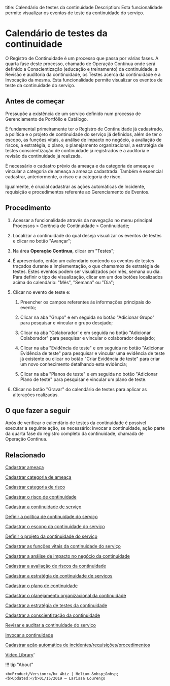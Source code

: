 title: Calendário de testes da continuidade
Description: Esta funcionalidade permite visualizar os eventos de teste da continuidade do serviço. 
# Calendário de testes da continuidade

O Registro de Continuidade é um processo que passa por várias fases. A quarta fase deste processo, chamado de Operação Contínua onde será definido a Conscientização (educação e treinamento) da continuidade, a Revisão e auditoria da continuidade, os Testes acerca da continuidade e a Invocação da mesma. Esta funcionalidade permite visualizar os eventos de teste da continuidade do serviço.

Antes de começar
--------------------

Pressupõe a existência de um serviço definido num processo de Gerenciamento de
Portfólio e Catálogo.

É fundamental primeiramente ter o Registro de Continuidade já cadastrado, a
política e o projeto de continuidade do serviço já definidos, além de ter o
escopo, as funções vitais, a análise de impacto no negócio, a avaliação de
riscos, a estratégia, o plano, o planejamento organizacional, a estratégia de
testes conscientização de continuidade já registrados e a auditoria e revisão da
continuidade já realizada.

É necessário o cadastro prévio da ameaça e da categoria de ameaça e vincular a
categoria de ameaça a ameaça cadastrada. Também é essencial cadastrar,
anteriormente, o risco e a categoria de risco.

Igualmente, é crucial cadastrar as ações automáticas de Incidente, requisição e
procedimentos referente ao Gerenciamento de Eventos.

Procedimento
----------------

1.  Acessar a funcionalidade através da navegação no menu principal Processos \>
    Gerência de Continuidade \> Continuidade;

2.  Localizar a continuidade do qual deseja visualizar os eventos de testes e
    clicar no botão "Avançar";

3.  Na área **Operação Continua**, clicar em "Testes";

4.  É apresentado, então um calendário contendo os eventos de testes traçados
    durante a implementação, o que chamamos de estratégia de testes. Estes
    eventos podem ser visualizados por mês, semana ou dia. Para definir o tipo
    de visualização, clicar em um dos botões localizados acima do calendário:
    "Mês", "Semana" ou "Dia";

5.  Clicar no evento de teste e:

    1.  Preencher os campos referentes às informações principais do evento;

    2.  Clicar na aba "Grupo" e em seguida no botão "Adicionar Grupo" para
        pesquisar e vincular o grupo desejado;

    3.  Clicar na aba "Colaborador' e em seguida no botão "Adicionar
        Colaborador" para pesquisar e vincular o colaborador desejado;

    4.  Clicar na aba "Evidência de teste" e em seguida no botão "Adicionar
        Evidência de teste" para pesquisar e vincular uma evidência de teste já
        existente ou clicar no botão "Criar Evidência de teste" para criar um
        novo conhecimento detalhando esta evidência;

    5.  Clicar na aba "Planos de teste" e em seguida no botão "Adicionar Plano
        de teste" para pesquisar e vincular um plano de teste.

6.  Clicar no botão "Gravar" do calendário de testes para aplicar as alterações
    realizadas.

O que fazer a seguir
------------------------

Após de verificar o calendário de testes da continuidade é possível executar a
seguinte ação, se necessário: invocar a continuidade, ação parte da quarta fase
do registro completo da continuidade, chamada de Operação Contínua.

Relacionado
----------------

[Cadastrar ameaça](/pt-br/4biz-helium/processes/continuity/configuration/register-threat.html)

[Cadastrar categoria de ameaça](/pt-br/4biz-helium/processes/continuity/configuration/threat-category.html)

[Cadastrar categoria de risco](/pt-br/4biz-helium/processes/continuity/configuration/risk-category.html)

[Cadastrar o risco de continuidade](/pt-br/4biz-helium/processes/continuity/configuration/register-continuity-risk.html)

[Cadastrar a continuidade de serviço](/pt-br/4biz-helium/processes/continuity/use/register-service-continuity.html)

[Definir a política de continuidade do serviço](/pt-br/4biz-helium/processes/continuity/use/continuity-policy.html)

[Cadastrar o escopo da continuidade do serviço](/pt-br/4biz-helium/processes/continuity/use/service-continuity-scope.html)

[Definir o projeto da continuidade do serviço](/pt-br/4biz-helium/processes/continuity/use/service-continuity-project.html)

[Cadastrar as funções vitais da continuidade do serviço](/pt-br/4biz-helium/processes/continuity/use/continuity-vital-functions.html)

[Cadastrar a análise de impacto no negócio da continuidade](/pt-br/4biz-helium/processes/continuity/use/impact-analysis-continuity-business.html)

[Cadastrar a avaliação de riscos da continuidade](/pt-br/4biz-helium/processes/continuity/use/continuity-risk-evaluation.html)

[Cadastrar a estratégia de continuidade de serviços](/pt-br/4biz-helium/processes/continuity/use/service-continuity-strategy.html)

[Cadastrar o plano de continuidade](/pt-br/4biz-helium/processes/continuity/use/continuity-plan.html)

[Cadastrar o planejamento organizacional da continuidade](/pt-br/4biz-helium/processes/continuity/use/continuity-organizational-planning.html)

[Cadastrar a estratégia de testes da continuidade](/pt-br/4biz-helium/processes/continuity/use/continuity-test-registration.html)

[Cadastrar a conscientização da continuidade](/pt-br/4biz-helium/processes/continuity/use/continuity-awareness.html)

[Revisar e auditar a continuidade do serviço](/pt-br/4biz-helium/processes/continuity/use/review-and-audit-continuity.html)

[Invocar a continuidade](/pt-br/4biz-helium/processes/continuity/use/invoke-continuity.html)

[Cadastrar ação automática de incidentes/requisições/procedimentos](/pt-br/4biz-helium/additional-features/automation-of-operation/configuration/register-automatic-actions-incident-request-procedure.html)

<i class='fa fa-youtube-play  fa-2x' style='color:#97ce17;vertical-align: middle;'> </i> [Video Library](https://www.youtube.com/playlist?list=PLB5qK2uzf2RPHLLyCQ9CqOeIt08azAa6k)'

!!! tip "About"

    <b>Product/Version:</b> 4biz | Helium &nbsp;&nbsp;
    <b>Updated:</b>01/15/2019 – Larissa Lourenço
